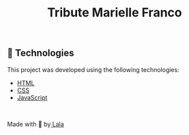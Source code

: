 <h1 align="center">Tribute Marielle Franco</h1>

<br>

## 🚀 Technologies

This project was developed using the following technologies:

- [HTML](https://reactjs.org)
- [CSS](https://firebase.google.com/)
- [JavaScript](https://www.typescriptlang.org/)

<br>

<p align="left">Made with 💜 by<a href="https://github.com/lgolin" target="_blank"> Lala</a></p>
